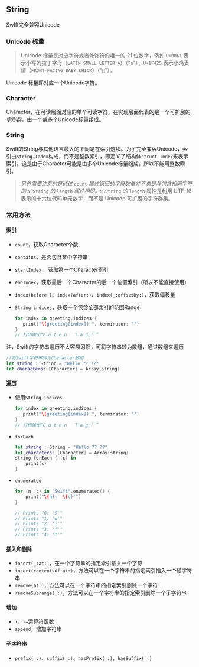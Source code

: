 ## String

SwIft完全兼容Unicode



### Unicode 标量

> Unicode 标量是对应字符或者修饰符的唯一的 21 位数字，例如 `U+0061` 表示小写的拉丁字母（`LATIN SMALL LETTER A`）（"`a`"），`U+1F425` 表示小鸡表情（`FRONT-FACING BABY CHICK`）（"`🐥`"）。

Unicode 标量即对应一个Unicode字符。



### Character

Character，在可读层面对应的单个可读字符，在实现层面代表的是一个可扩展的*字形群*，由一个或多个Unicode标量组成。



### String

Swift的String与其他语言最大的不同是在索引这块。为了完全兼容Unicode，索引由`String.Index`构成，而不是整数索引，即定义了结构体`struct Index`来表示索引。这是由于Character可能是由多个Unicode标量组成，所以不能用整数索引。



> *另外需要注意的是通过* `count` *属性返回的字符数量并不总是与包含相同字符的* `NSString` *的* `length` *属性相同。*`NSString` *的* `length` 属性是利用 UTF-16 表示的十六位代码单元数字，而不是 Unicode 可扩展的字符群集。



### 常用方法



#### 索引

* `count`，获取Character个数

* `contains`，是否包含某个字符串

* `startIndex`， 获取第一个Character索引

* `endIndex`，获取最后一个Character的后一个位置索引（所以不能直接使用）

* `index(before:)`、`index(after:)`、`index(_:offsetBy:)`，获取偏移量

* `String.indices`，获取一个包含全部索引的范围Range

  ```swift
  for index in greeting.indices {
     print("\(greeting[index]) ", terminator: "")
  }
  // 打印输出“G u t e n   T a g ! ”
  ```



注，Swift的字符串遍历不太容易习惯，可将字符串转为数组，通过数组来遍历

```swift
//将Swift字符串转为Character数组
let string : String = "Hello ?? ??"
let characters: [Character] = Array(string)
```



#### 遍历

* 使用`String.indices`

  ```swift
  for index in greeting.indices {
     print("\(greeting[index]) ", terminator: "")
  }
  // 打印输出“G u t e n   T a g ! ”
  ```

* `forEach`

  ```swift
  let string : String = "Hello ?? ??"
  let characters: [Character] = Array(string)
  string.forEach { (c) in
      print(c)
  }
  ```

* `enumerated`

  ```swift
  for (n, c) in "Swift".enumerated() {
      print("\(n): '\(c)'")
  }
  
  // Prints "0: 'S'"
  // Prints "1: 'w'"
  // Prints "2: 'i'"
  // Prints "3: 'f'"
  // Prints "4: 't'"
  ```

  

#### 插入和删除

* `insert(_:at:)`，在一个字符串的指定索引插入一个字符
* `insert(contentsOf:at:)`，方法可以在一个字符串的指定索引插入一个段字符串
* `remove(at:)`，方法可以在一个字符串的指定索引删除一个字符
* `removeSubrange(_:)`，方法可以在一个字符串的指定索引删除一个子字符串



#### 增加

* `+`、`+=`运算符函数
* `append`，增加字符串





#### 子字符串

* `prefix(_:)`、`suffix(_:)`、`hasPrefix(_:)`、`hasSuffix(_:)`